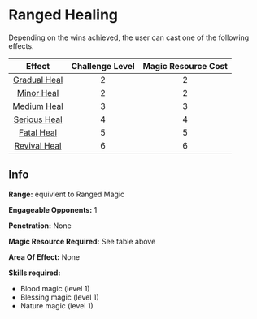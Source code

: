 # Ranged Healing

Depending on the wins achieved, the user can cast one of the following effects.

|                                   Effect                                   | Challenge Level | Magic Resource Cost |
| :-------------------------------------------------------------------------: | :-------------: | :-----------------: |
| [Gradual Heal](./../../../GeneralRules/NonCombatRules/Healing.md#gradual-heal) |        2        |          2          |
|   [Minor Heal](./../../../GeneralRules/NonCombatRules/Healing.md#minor-heal)   |        2        |          2          |
|  [Medium Heal](./../../../GeneralRules/NonCombatRules/Healing.md#medium-heal)  |        3        |          3          |
| [Serious Heal](./../../../GeneralRules/NonCombatRules/Healing.md#serious-heal) |        4        |          4          |
|   [Fatal Heal](./../../../GeneralRules/NonCombatRules/Healing.md#fatal-heal)   |        5        |          5          |
| [Revival Heal](./../../../GeneralRules/NonCombatRules/Healing.md#revival-heal) |        6        |          6          |

## Info

**Range:** equivlent to Ranged Magic

**Engageable Opponents:** 1

**Penetration:** None

**Magic Resource Required:** See table above

**Area Of Effect:** None

**Skills required:**

- Blood magic (level 1)
- Blessing magic (level 1)
- Nature magic (level 1)
